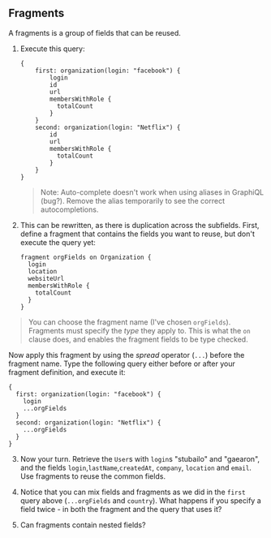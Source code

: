 ## Fragments

A fragments is a group of fields that can be reused.

1.  Execute this query:

        {
            first: organization(login: "facebook") {
                login
                id
                url
                membersWithRole {
                  totalCount
                }
            }
            second: organization(login: "Netflix") {
                id
                url
                membersWithRole {
                  totalCount
                }
            }
        }

    > Note: Auto-complete doesn't work when using aliases in GraphiQL (bug?). Remove the alias temporarily to see the correct autocompletions.

2.  This can be rewritten, as there is duplication across the subfields. First, define a fragment that contains the fields you want to reuse, but don't execute the query yet:


        fragment orgFields on Organization {
          login
          location
          websiteUrl
          membersWithRole {
            totalCount
          }
        }

> You can choose the fragment name (I've chosen `orgFields`).
> Fragments must specify the _type_ they apply to. This is
> what the `on` clause does, and enables the fragment fields to be
> type checked.

Now apply this fragment by using the _spread_ operator (`...`) before the fragment name. Type the following query either before or after your fragment definition, and execute it:

    {
      first: organization(login: "facebook") {
        login
        ...orgFields
      }
      second: organization(login: "Netflix") {
        ...orgFields
      }
    }

3. Now your turn. Retrieve the `User`s with `login`s "stubailo" and "gaearon", and
   the fields `login`,`lastName`,`createdAt`, `company`, `location` and `email`.
   Use fragments to reuse the common fields.

4. Notice that you can mix fields and fragments as we did in the `first` query above (`...orgFields` and `country`). What happens if you specify a field twice - in both the fragment and the query that uses it?

5. Can fragments contain nested fields?
